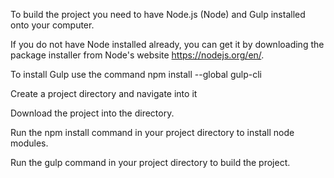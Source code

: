 To build the project you need to have Node.js (Node) and Gulp installed onto your computer.

If you do not have Node installed already, you can get it by downloading the package installer from Node's website https://nodejs.org/en/.

To install Gulp use the command npm install --global gulp-cli

Create a project directory and navigate into it

Download the project into the directory.

Run the npm install command in your project directory to install node modules.

Run the gulp command in your project directory to build the project.
